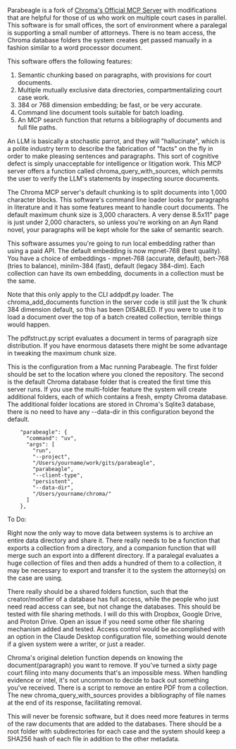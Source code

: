 Parabeagle is a fork of [Chroma's Official MCP Server](https://github.com/chroma-core/chroma-mcp/) with modifications that are helpful for those of us who work on multiple court cases in parallel. This software is for small offices, the sort of environment where a paralegal is supporting a small number of attorneys. There is no team access, the Chroma database folders the system creates get passed manually in a fashion similar to a word processor document.

This software offers the following features:

1. Semantic chunking based on paragraphs, with provisions for court documents. 
2. Multiple mutually exclusive data directories, compartmentalizing court case work.
3. 384 or 768 dimension embedding; be fast, or be very accurate.
4. Command line document tools suitable for batch loading.
5. An MCP search function that returns a bibliography of documents and full file paths.

An LLM is basically a stochastic parrot, and they will "hallucinate", which is a polite industry term to describe the fabrication of "facts" on the fly in order to make pleasing sentences and paragraphs. This sort of cognitive defect is simply unacceptable for intelligence or litigation work. This MCP server offers a function called chroma_query_with_sources, which permits the user to verify the LLM's statements by inspecting source documents. 


The Chroma MCP server's default chunking is to split documents into 1,000 character blocks. This software's command line loader looks for paragraphs in literature and it has some features meant to handle court documents. The default maximum chunk size is 3,000 characters. A very dense 8.5x11" page is just under 2,000 characters, so unless you're working on an Ayn Rand novel, your paragraphs will be kept whole for the sake of semantic search.


This software assumes you're going to run local embedding rather than using a paid API. The default embedding is now mpnet-768 (best quality). You have a choice of embeddings - mpnet-768 (accurate, default), bert-768 (tries to balance), minilm-384 (fast), default (legacy 384-dim). Each collection can have its own embedding, documents in a collection must be the same. 

Note that this only apply to the CLI addpdf.py loader. The chroma_add_documents function in the server code is still just the 1k chunk 384 dimension default, so this has been DISABLED. If you were to use it to load a document over the top of a batch created collection, terrible things would happen.

The pdfstruct.py script evaluates a document in terms of paragraph size distribution. If you have enormous datasets there might be some advantage in tweaking the maximum chunk size.

This is the configuration from a Mac running Parabeagle. The first folder should be set to the location where you cloned the repository. The second is the default Chroma database folder that is created the first time this server runs. If you use the multi-folder feature the system will create additional folders, each of which contains a fresh, empty Chroma database. The additional folder locations are stored in Chroma's Sqlite3 database, there is no need to have any --data-dir in this configuration beyond the default.
```
    "parabeagle": {
      "command": "uv",
      "args": [
        "run",
        "--project",
        "/Users/yourname/work/gits/parabeagle",
        "parabeagle",
        "--client-type",
        "persistent",
        "--data-dir",
        "/Users/yourname/chroma/"
      ]
    },
```

To Do:

Right now the only way to move data between systems is to archive an entire data directory and share it. There really needs to be a function that exports a collection from a directory, and a companion function that will merge such an export into a different directory. If a paralegal evaluates a huge collection of files and then adds a hundred of them to a collection, it may be necessary to export and transfer it to the system the attorney(s) on the case are using.

There really should be a shared folders function, such that the creator/modifier of a database has full access, while the people who just need read access can see, but not change the databases. This should be tested with file sharing methods. I will do this with Dropbox, Google Drive, and Proton Drive. Open an issue if you need some other file sharing mechanism added and tested. Access control would be accomplished with an option in the Claude Desktop configuration file, something would denote if a given system were a writer, or just a reader.

Chroma's original deletion function depends on knowing the document(paragraph) you want to remove. If you've turned a sixty page court filing into many documents that's an impossible mess. When handling evidence or intel, it's not uncommon to decide to back out something you've received. There is a script to remove an entire PDF from a collection. The new chroma_query_with_sources provides a bibliography of file names at the end of its response, facilitating removal.

This will never be forensic software, but it does need more features in terms of the raw documents that are added to the databases. There should be a root folder with subdirectories for each case and the system should keep a SHA256 hash of each file in addition to the other metadata.